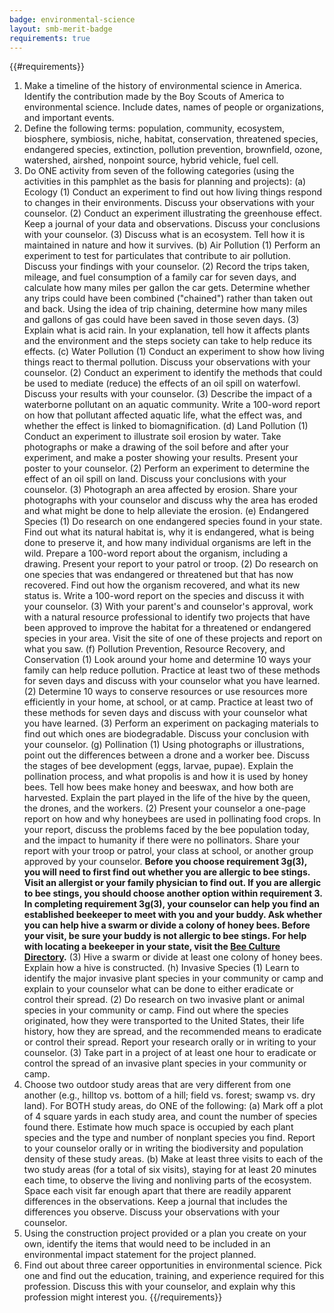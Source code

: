 ```yaml
---
badge: environmental-science
layout: smb-merit-badge
requirements: true
---
```


{{#requirements}}
1. Make a timeline of the history of environmental science in America. Identify the contribution made by the Boy Scouts of America to environmental science. Include dates, names of people or organizations, and important events.
2. Define the following terms: population, community, ecosystem, biosphere, symbiosis, niche, habitat, conservation, threatened species, endangered species, extinction, pollution prevention, brownfield, ozone, watershed, airshed, nonpoint source, hybrid vehicle, fuel cell.
3. Do ONE activity from seven of the following categories (using the activities in this pamphlet as the basis for planning and projects):
    (a) Ecology
        (1) Conduct an experiment to find out how living things respond to changes in their environments. Discuss your observations with your counselor.
        (2) Conduct an experiment illustrating the greenhouse effect. Keep a journal of your data and observations. Discuss your conclusions with your counselor.
        (3) Discuss what is an ecosystem. Tell how it is maintained in nature and how it survives.
    (b) Air Pollution
        (1) Perform an experiment to test for particulates that contribute to air pollution. Discuss your findings with your counselor.
        (2) Record the trips taken, mileage, and fuel consumption of a family car for seven days, and calculate how many miles per gallon the car gets. Determine whether any trips could have been combined ("chained") rather than taken out and back. Using the idea of trip chaining, determine how many miles and gallons of gas could have been saved in those seven days.
        (3) Explain what is acid rain. In your explanation, tell how it affects plants and the environment and the steps society can take to help reduce its effects.
    (c) Water Pollution
        (1) Conduct an experiment to show how living things react to thermal pollution. Discuss your observations with your counselor.
        (2) Conduct an experiment to identify the methods that could be used to mediate (reduce) the effects of an oil spill on waterfowl. Discuss your results with your counselor.
        (3) Describe the impact of a waterborne pollutant on an aquatic community. Write a 100-word report on how that pollutant affected aquatic life, what the effect was, and whether the effect is linked to biomagnification.
    (d) Land Pollution
        (1) Conduct an experiment to illustrate soil erosion by water. Take photographs or make a drawing of the soil before and after your experiment, and make a poster showing your results. Present your poster to your counselor.
        (2) Perform an experiment to determine the effect of an oil spill on land. Discuss your conclusions with your counselor.
        (3) Photograph an area affected by erosion. Share your photographs with your counselor and discuss why the area has eroded and what might be done to help alleviate the erosion.
    (e) Endangered Species
        (1) Do research on one endangered species found in your state. Find out what its natural habitat is, why it is endangered, what is being done to preserve it, and how many individual organisms are left in the wild. Prepare a 100-word report about the organism, including a drawing. Present your report to your patrol or troop.
        (2) Do research on one species that was endangered or threatened but that has now recovered. Find out how the organism recovered, and what its new status is. Write a 100-word report on the species and discuss it with your counselor.
        (3) With your parent's and counselor's approval, work with a natural resource professional to identify two projects that have been approved to improve the habitat for a threatened or endangered species in your area. Visit the site of one of these projects and report on what you saw.
    (f) Pollution Prevention, Resource Recovery, and Conservation
        (1) Look around your home and determine 10 ways your family can help reduce pollution. Practice at least two of these methods for seven days and discuss with your counselor what you have learned.
        (2) Determine 10 ways to conserve resources or use resources more efficiently in your home, at school, or at camp. Practice at least two of these methods for seven days and discuss with your counselor what you have learned.
        (3) Perform an experiment on packaging materials to find out which ones are biodegradable. Discuss your conclusion with your counselor.
    (g) Pollination
        (1) Using photographs or illustrations, point out the differences between a drone and a worker bee. Discuss the stages of bee development (eggs, larvae, pupae). Explain the pollination process, and what propolis is and how it is used by honey bees. Tell how bees make honey and beeswax, and how both are harvested. Explain the part played in the life of the hive by the queen, the drones, and the workers.
        (2) Present your counselor a one-page report on how and why honeybees are used in pollinating food crops. In your report, discuss the problems faced by the bee population today, and the impact to humanity if there were no pollinators. Share your report with your troop or patrol, your class at school, or another group approved by your counselor.
        **Before you choose requirement 3g(3), you will need to first find out whether you are allergic to bee stings. Visit an allergist or your family physician to find out. If you are allergic to bee stings, you should choose another option within requirement 3. In completing requirement 3g(3), your counselor can help you find an established beekeeper to meet with you and your buddy. Ask whether you can help hive a swarm or divide a colony of honey bees. Before your visit, be sure your buddy is not allergic to bee stings. For help with locating a beekeeper in your state, visit the <a href="https://www.beeculture.com/directory/">Bee Culture Directory</a>.**
        (3) Hive a swarm or divide at least one colony of honey bees. Explain how a hive is constructed.
    (h) Invasive Species
        (1) Learn to identify the major invasive plant species in your community or camp and explain to your counselor what can be done to either eradicate or control their spread.
        (2) Do research on two invasive plant or animal species in your community or camp. Find out where the species originated, how they were transported to the United States, their life history, how they are spread, and the recommended means to eradicate or control their spread. Report your research orally or in writing to your counselor.
        (3) Take part in a project of at least one hour to eradicate or control the spread of an invasive plant species in your community or camp.
4. Choose two outdoor study areas that are very different from one another (e.g., hilltop vs. bottom of a hill; field vs. forest; swamp vs. dry land). For BOTH study areas, do ONE of the following:
    (a) Mark off a plot of 4 square yards in each study area, and count the number of species found there. Estimate how much space is occupied by each plant species and the type and number of nonplant species you find. Report to your counselor orally or in writing the biodiversity and population density of these study areas.
    (b) Make at least three visits to each of the two study areas (for a total of six visits), staying for at least 20 minutes each time, to observe the living and nonliving parts of the ecosystem. Space each visit far enough apart that there are readily apparent differences in the observations. Keep a journal that includes the differences you observe. Discuss your observations with your counselor.
5. Using the construction project provided or a plan you create on your own, identify the items that would need to be included in an environmental impact statement for the project planned.
6. Find out about three career opportunities in environmental science. Pick one and find out the education, training, and experience required for this profession. Discuss this with your counselor, and explain why this profession might interest you.
{{/requirements}}

